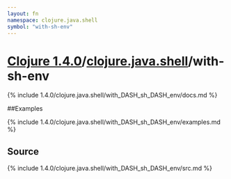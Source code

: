 ```yaml
---
layout: fn
namespace: clojure.java.shell
symbol: "with-sh-env"
---
```


# [Clojure 1.4.0](../../)/[clojure.java.shell](../)/with-sh-env

{% include 1.4.0/clojure.java.shell/with_DASH_sh_DASH_env/docs.md %}

##Examples

{% include 1.4.0/clojure.java.shell/with_DASH_sh_DASH_env/examples.md %}
## Source
{% include 1.4.0/clojure.java.shell/with_DASH_sh_DASH_env/src.md %}


